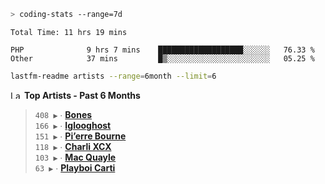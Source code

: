 ```zsh
> coding-stats --range=7d
```

<!--START_SECTION:waka-->

```text
Total Time: 11 hrs 19 mins

PHP              9 hrs 7 mins    ███████████████████░░░░░░   76.33 %
Other            37 mins         █▒░░░░░░░░░░░░░░░░░░░░░░░   05.25 %
```

<!--END_SECTION:waka-->

```zsh
lastfm-readme artists --range=6month --limit=6
```

<!--START_LASTFM_ARTISTS:{"period": "6month", "rows": 6}-->
<a href="https://last.fm" target="_blank"><img src="https://user-images.githubusercontent.com/17434202/215290617-e793598d-d7c9-428f-9975-156db1ba89cc.svg" alt="Last.fm Logo" width="18" height="13"/></a> **Top Artists - Past 6 Months**

> `408 ▶️` ∙ **[Bones](https://www.last.fm/music/Bones)**<br/>
> `166 ▶️` ∙ **[Iglooghost](https://www.last.fm/music/Iglooghost)**<br/>
> `151 ▶️` ∙ **[Pi’erre Bourne](https://www.last.fm/music/Pi%E2%80%99erre+Bourne)**<br/>
> `118 ▶️` ∙ **[Charli XCX](https://www.last.fm/music/Charli+XCX)**<br/>
> `103 ▶️` ∙ **[Mac Quayle](https://www.last.fm/music/Mac+Quayle)**<br/>
> `63 ▶️` ∙ **[Playboi Carti](https://www.last.fm/music/Playboi+Carti)**<br/>
<!--END_LASTFM_ARTISTS-->
